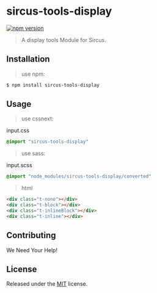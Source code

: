 # sircus-tools-display

[![npm version](https://img.shields.io/npm/v/sircus-tools-display.svg?style=flat)](https://www.npmjs.com/package/sircus-tools-display)

> A display tools Module for Sircus.

## Installation

> use npm:

```bash
$ npm install sircus-tools-display
```

## Usage

> use cssnext:

input.css
```css
@import "sircus-tools-display"
```

> use sass:

input.scss
```css
@import "node_modules/sircus-tools-display/converted"
```


> html

```html
<div class="t-none"></div>
<div class="t-block"></div>
<div class="t-inlineBlock"></div>
<div class="t-inline"></div>
```


## Contributing

We Need Your Help!


## License
Released under the [MIT](https://github.com/sircus/license/blob/master/LICENSE) license.
